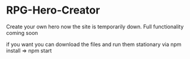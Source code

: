 # RPG-Hero-Creator
Create your own hero now
the site is temporarily down. Full functionality coming soon

if you want you can download the files and run them stationary via
npm install => npm start
